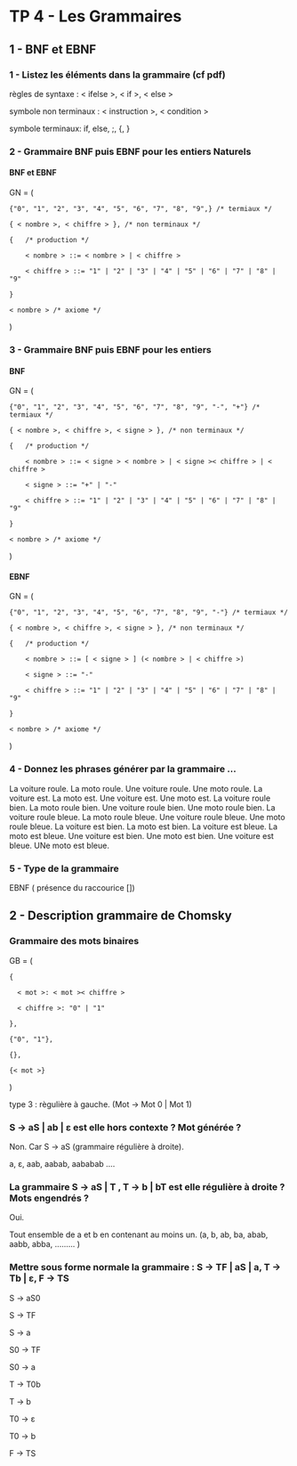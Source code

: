 # TP 4 - Les Grammaires

## 1 - BNF et EBNF

### 1 - Listez les éléments dans la grammaire (cf pdf)

règles de syntaxe : < ifelse >, < if >, < else >

symbole non terminaux : < instruction >, < condition >

symbole terminaux:  if, else, ;, {, }

### 2 - Grammaire BNF puis EBNF pour les entiers Naturels

#### BNF et EBNF

GN = (

    {"0", "1", "2", "3", "4", "5", "6", "7", "8", "9",} /* termiaux */

    { < nombre >, < chiffre > }, /* non terminaux */

    {   /* production */

        < nombre > ::= < nombre > | < chiffre >

        < chiffre > ::= "1" | "2" | "3" | "4" | "5" | "6" | "7" | "8" | "9"

    }

    < nombre > /* axiome */

)

### 3 - Grammaire BNF puis EBNF pour les entiers

#### BNF

GN = (

    {"0", "1", "2", "3", "4", "5", "6", "7", "8", "9", "-", "+"} /* termiaux */

    { < nombre >, < chiffre >, < signe > }, /* non terminaux */

    {   /* production */

        < nombre > ::= < signe > < nombre > | < signe >< chiffre > | < chiffre >

        < signe > ::= "+" | "-"

        < chiffre > ::= "1" | "2" | "3" | "4" | "5" | "6" | "7" | "8" | "9"

    }

    < nombre > /* axiome */

)

#### EBNF

GN = (

    {"0", "1", "2", "3", "4", "5", "6", "7", "8", "9", "-"} /* termiaux */

    { < nombre >, < chiffre >, < signe > }, /* non terminaux */

    {   /* production */

        < nombre > ::= [ < signe > ] (< nombre > | < chiffre >)

        < signe > ::= "-"

        < chiffre > ::= "1" | "2" | "3" | "4" | "5" | "6" | "7" | "8" | "9"

    }

    < nombre > /* axiome */

)

### 4 - Donnez les phrases générer par la grammaire ... 

La voiture roule. La moto roule. Une voiture roule. Une moto roule. La voiture est. La moto est. Une voiture est. Une moto est.
La voiture roule bien. La moto roule bien. Une voiture roule bien. Une moto roule bien. La voiture roule bleue. La moto roule bleue. Une voiture roule bleue. Une moto roule bleue.
La voiture est bien. La moto est bien. La voiture est bleue. La moto est bleue. Une voiture est bien. Une moto est bien. Une voiture est bleue. UNe moto est bleue.

### 5 - Type de la grammaire

EBNF ( présence du raccourice [])

## 2 - Description grammaire de Chomsky

### Grammaire des mots binaires

GB = (

    {

      < mot >: < mot >< chiffre >

      < chiffre >: "0" | "1"

    },

    {"0", "1"},

    {},

    {< mot >}

)

type 3 : règulière à gauche. (Mot -> Mot 0 | Mot 1)

### S -> aS | ab | ε est elle hors contexte ? Mot générée ?

Non. Car S -> aS (grammaire régulière à droite).

a, ε, aab, aabab, aababab ....

### La grammaire S -> aS | T , T -> b | bT est elle régulière à droite ? Mots engendrés ?

Oui.

Tout ensemble de a et b en contenant au moins un. (a, b, ab, ba, abab, aabb, abba, ......... )

### Mettre sous forme normale la grammaire : S -> TF | aS | a, T -> Tb | ε, F -> TS

S -> aS0

S -> TF

S -> a

S0 -> TF

S0 -> a

T -> T0b

T -> b

T0 -> ε

T0 -> b

F -> TS

